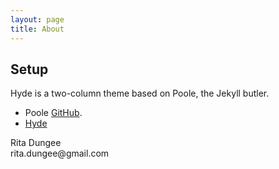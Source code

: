 ```yaml
---
layout: page
title: About
---
```


## Setup
Hyde is a two-column theme based on Poole, the Jekyll butler.

* Poole [GitHub](https://github.com/poole).
* [Hyde](http://hyde.getpoole.com) 

<p class="message">
Rita Dungee
<br>rita.dungee@gmail.com
</p>
